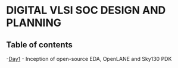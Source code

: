 # DIGITAL VLSI SOC DESIGN AND PLANNING
## Table of contents
-[Day1](#Day1) - Inception of open-source EDA, OpenLANE and Sky130 PDK

